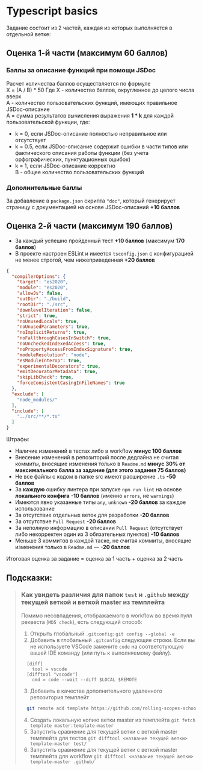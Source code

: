 # Typescript basics

Задание состоит из 2 частей, каждая из которых выполняется в отдельной ветке:

## Оценка 1-й части (максимум **60 баллов**)

### Баллы за описание функций при помощи JSDoc

Расчет количества баллов осуществляется по формуле  
X = (A / B) * 50
Где X - количество баллов, округленное до целого числа вверх  
A - количество пользовательских функций, имеющих правильное JSDoc-описание  
A = cумма результатов вычисления выражения **1 \* k** для каждой пользовательской функции, где:  
* k = 0, если JSDoc-описание полностью неправильное или отсутствует  
* k = 0.5, если JSDoc-описание содержит ошибки в части типов или фактического описания работы функции (без учета орфографических, пунктуационных ошибок)  
* k = 1, если JSDoc-описание корректно  
B - общее количество пользовательских функций

### Дополнительные баллы
За добавление в `package.json` скрипта `"doc"`, который генерирует страницу с документацией на основе JSDoc-описаний **+10 баллов**

## Оценка 2-й части (максимум **190 баллов**)

- За каждый успешно пройденный тест **+10 баллов** (максимум **170 баллов**)
- В проекте настроен ESLint и имеется `tsconfig.json` с конфигурацией не менее строгой, чем нижеприведенная **+20 баллов**
```json
{
  "compilerOptions": {
    "target": "es2020",
    "module": "es2020",
    "allowJs": false,
    "outDir": "./build",
    "rootDir": "./src",
    "downlevelIteration": false,
    "strict": true,
    "noUnusedLocals": true,
    "noUnusedParameters": true,
    "noImplicitReturns": true,
    "noFallthroughCasesInSwitch": true,
    "noUncheckedIndexedAccess": true,
    "noPropertyAccessFromIndexSignature": true,
    "moduleResolution": "node",
    "esModuleInterop": true,
    "experimentalDecorators": true,
    "emitDecoratorMetadata": true,
    "skipLibCheck": true,
    "forceConsistentCasingInFileNames": true
  },
  "exclude": [
    "node_modules/"
  ],
  "include": [
    "../src/**/*.ts"
  ]
}
```

Штрафы:
* Наличие изменений в тестах либо в workflow **минус 100 баллов**
* Внесение изменений в репозиторий после дедлайна не считая коммиты, вносящие изменения только в `Readme.md` **минус 30% от максимального балла за задание (для этого задания 75 баллов)**
* Не все файлы с кодом в папке src имеют расширение `.ts` **-50 баллов**
* За **каждую** ошибку линтера при запуске `npm run lint` на основе **локального конфига** **-10 баллов** (именно `errors`, не `warnings`)
* Имеются явно указанные типы `any`, `unknown` **-20 баллов** за каждое использование
* За отсутствие отдельных веток для разработки **-20 баллов**
* За отсутствие `Pull Request` **-20 баллов**
* За неполную информацию в описании `Pull Request` (отсутствует либо некорректен один из 3 обязательных пунктов) **-10 баллов**
* Меньше 3 коммитов в каждой таске, не считая коммиты, вносящие изменения только в `Readme.md` — **-20 баллов**

Итоговая оценка за задание = оценка за 1 часть + оценка за 2 часть

## Подсказки:

> ### **Как увидеть различия для папок `test` и `.github` между текущей веткой и веткой master из темплейта**
>  Помимо несовпадения, отображаемого в workflow во время пулл реквеста (`MD5 check`), есть следующий способ:
>  1. Открыть глобальный `.gitconfig`:
>    `git config --global -e`
>  2. Добавить в глобальный `.gitconfig` следующие строки. Если вы не используете VSCode замените `code` на соответстующую вашей IDE команду (или путь к выполняемому файлу).
>    ```
>      [diff]
>        tool = vscode
>      [difftool "vscode"]
>        cmd = code --wait --diff $LOCAL $REMOTE
>    ```
>  3. Добавить в качестве дополнительного удаленного репозитория темплейт
>    ```bash
>      git remote add template https://github.com/rolling-scopes-school/nodejs-course-template.git
>    ```
>  4. Создать локальную копию ветки master из темплейта
>     `git fetch template master:template-master`
>  5. Запустить сравнение для текущей ветки с веткой master темплейта для тестов
>    `git difftool <название текущей ветки> template-master test/`
>  5. Запустить сравнение для текущей ветки с веткой master темплейта для workflow
>    `git difftool <название текущей ветки> template-master .github/`
